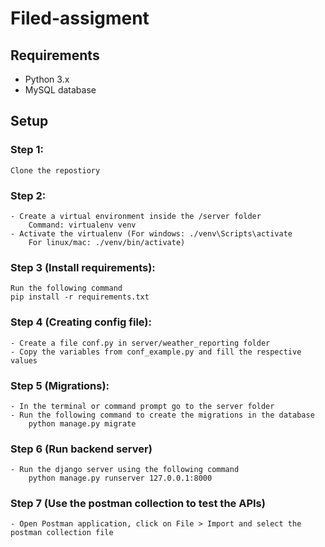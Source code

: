 # Filed-assigment

## Requirements
* Python 3.x
* MySQL database

## Setup

### Step 1:
    Clone the repostiory
### Step 2:
    - Create a virtual environment inside the /server folder
        Command: virtualenv venv
    - Activate the virtualenv (For windows: ./venv\Scripts\activate
        For linux/mac: ./venv/bin/activate)
        
### Step 3 (Install requirements):
    Run the following command
    pip install -r requirements.txt

### Step 4 (Creating config file):
    - Create a file conf.py in server/weather_reporting folder
    - Copy the variables from conf_example.py and fill the respective values

### Step 5 (Migrations):
    - In the terminal or command prompt go to the server folder
    - Run the following command to create the migrations in the database
        python manage.py migrate

### Step 6 (Run backend server)
    - Run the django server using the following command
        python manage.py runserver 127.0.0.1:8000

### Step 7 (Use the postman collection to test the APIs)
    - Open Postman application, click on File > Import and select the postman collection file
